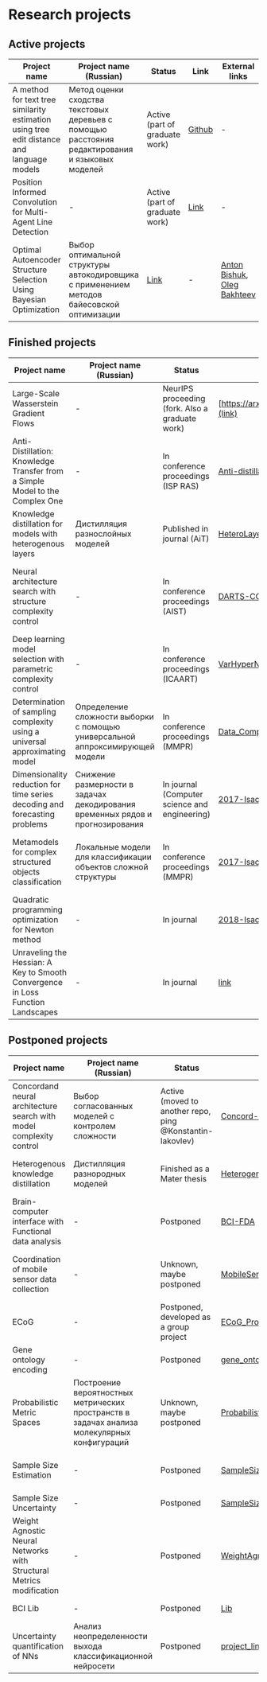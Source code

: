# Research projects
## Active projects
|Project name|Project name (Russian)|Status|Link|External links| Contributors |
| --- | --- | --- | --- | --- | --- |
| A method for text tree similarity estimation using tree edit distance and language models | Метод оценки сходства текстовых деревьев с помощью расстояния редактирования и языковых моделей | Active (part of graduate work) | [Github](https://github.com/intsystems/text-tree-distance) | - | [Fedor Sobolevsky](https://github.com/TeoSable), [Konstantin Vorontsov](http://www.machinelearning.ru/wiki/index.php?title=User:Vokov) | 
| Position Informed Convolution for Multi-Agent Line Detection  | - | Active (part of graduate work) | [Link](https://github.com/intsystems/position-informed-convolution?tab=readme-ov-file) | - | [Petr Babkin](https://github.com/petr-parker) |
|  Optimal Autoencoder Structure Selection Using Bayesian Optimization  | Выбор оптимальной структуры автокодировщика с применением методов байесовской оптимизации | [Link](https://github.com/intsystems/BHPO-AE) | - | [Anton Bishuk](github.com/ApostolAnt), [Oleg Bakhteev](github.com/bahleg) |


## Finished projects
|Project name|Project name (Russian)|Status|Link|External links| Contributors |
| --- | --- | --- | --- | --- | --- |
| Large-Scale Wasserstein Gradient Flows | - | NeurIPS proceeding (fork. Also a graduate work) | [https://arxiv.org/abs/2106.00736](link) | - | Petr Mokrov |
| Anti-Distillation: Knowledge Transfer from a Simple Model to the Complex One | - | In conference proceedings (ISP RAS) |[Anti-distillation](https://github.com/intsystems/anti-distillation) | [Paper](https://ieeexplore.ieee.org/iel7/10076791/10076264/10076855.pdf?casa_token=yBIuiwpk85kAAAAA:EtMhU6BzbT8s7jfDofODhLpQ2K5hLJkXHbvbIZLCb0oK_OKON-ZagBgyIXoetTyx2GnYH70q1A) | [Kseniia Petrushina](https://github.com/pkseniya), [Oleg Bakhteev](https://github.com/bahleg), [Andrii Hraboviy](https://github.com/andriygav), [Vadim Strijov](https://github.com/Strijov)
| Knowledge distillation for models with heterogenous layers | Дистилляция разнослойных моделей |  Published in journal (AiT) |[HeteroLayerDistillation](https://github.com/intsystems/HeteroLayerDistillation) | [Paper](https://link.springer.com/article/10.1134/S00051179220100071) | [Maria Gorpinich](https://github.com/gorpinich-m), [Oleg Bakhteev](https://github.com/bahleg)
|Neural architecture search with structure complexity control| - | In conference proceedings (AIST) | [DARTS-CC](https://github.com/intsystems/DARTS-CC) | [Paper](https://easychair.org/publications/preprint_download/H5MC) | [Konstantin Yakovlev](https://github.com/Konstantin-Iakovlev), [Olga Grebenkova](https://github.com/GrebenkovaO), [Oleg Bakhteev](https://github.com/bahleg), [Vadim Strijov](https://github.com/Strijov)|
| Deep learning model selection with parametric complexity control | - | In conference proceedings (ICAART) | [VarHyperNet](https://github.com/intsystems/VarHyperNet) | [Paper](https://www.scitepress.org/Papers/2023/116269/116269.pdf) | [Olga Grebenkova](https://github.com/GrebenkovaO), [Oleg Bakhteev](https://github.com/bahleg) |
| Determination of sampling complexity using a universal approximating model | Определение сложности выборки с помощью универсальной аппроксимирующей модели | In conference proceedings (MMPR) | [Data_Complexity](https://github.com/Intelligent-Systems-Phystech/Data_Complexity) | [Conference info](http://www.machinelearning.ru/wiki/index.php?title=%D0%9C%D0%B0%D1%82%D0%B5%D0%BC%D0%B0%D1%82%D0%B8%D1%87%D0%B5%D1%81%D0%BA%D0%B8%D0%B5_%D0%BC%D0%B5%D1%82%D0%BE%D0%B4%D1%8B_%D1%80%D0%B0%D1%81%D0%BF%D0%BE%D0%B7%D0%BD%D0%B0%D0%B2%D0%B0%D0%BD%D0%B8%D1%8F_%D0%BE%D0%B1%D1%80%D0%B0%D0%B7%D0%BE%D0%B2_%28%D0%BA%D0%BE%D0%BD%D1%84%D0%B5%D1%80%D0%B5%D0%BD%D1%86%D0%B8%D1%8F%29/%D0%9F%D1%80%D0%BE%D0%B3%D1%80%D0%B0%D0%BC%D0%BC%D0%B0_%D0%9C%D0%9C%D0%A0%D0%9E-19) | [Grigory Malinovskyi](https://github.com/alarcoelectro)
| Dimensionality reduction for time series decoding and forecasting problems | Снижение размерности в задачах декодирования временных рядов и прогнозирования | In journal (Computer science and engineering) |  [2017-Isachenko-PLS](https://github.com/Intelligent-Systems-Phystech/2017-Isachenko-PLS) | [Article](http://dpi-proceedings.com/index.php/dtcse/article/view/27940) | [Roman Isachenko](https://github.com/r-isachenko), Maria Vladimirova, [Vadim Strijov](https://github.com/Strijov) |
| Metamodels for complex structured objects classification | Локальные модели для классификации объектов сложной структуры | In conference proceedings (MMPR) | [2017-Isachenko-MetaModels](https://github.com/Intelligent-Systems-Phystech/2017-Isachenko-MetaModels) | [elibrary link](https://elibrary.ru/item.asp?id=32284762) | [Roman Isachenko](https://github.com/r-isachenko), [Ilya Zharikov](https://github.com/ilyazhara), [Artem Bochkarev](https://github.com/ar-bochkarev)
| Quadratic programming optimization for Newton method | - | In journal | [2018-Isachenko-QPFSNewton](https://github.com/Intelligent-Systems-Phystech/2018-Isachenko-QPFSNewton) | [Article](https://link.springer.com/article/10.1134/S199508021809010X)| [Roman Isachenko](https://github.com/r-isachenko),  [Vadim Strijov](https://github.com/Strijov)
| Unraveling the Hessian: A Key to Smooth Convergence in Loss Function Landscapes | - | In journal | [link](https://github.com/intsystems/landscape-hessian) | [paper](https://link.springer.com/article/10.1134/S1064562424601987) | [Nikita Kiselev](https://kisnikser.github.io/) |

## Postponed projects
|Project name|Project name (Russian)|Status|Link|External links| Contributors |
| --- | --- | --- | --- | --- | --- | 
Concordand neural architecture search with model complexity control | Выбор согласованных моделей с контролем сложности | Active (moved to another repo, ping @Konstantin-Iakovlev) | [Concord-NAS](https://github.com/intelligent-Systems-Phystech/Concord-NAS) | - | [Konstantin Iakovlev](https://github.com/Konstantin-Iakovlev), [Oleg Bakhteev](https://github.com/bahleg)|
| Heterogenous knowledge distillation | Дистилляция разнородных моделей | Finished as a Mater thesis | [HeterogenKD](https://github.com/intelligent-Systems-Phystech/HeterogenKD) | - | [Alexander Kolesov](https://github.com/Kolessov), [Oleg Bakhteev](https://github.com/bahleg)|
| Brain-computer interface with Functional data analysis | - |  Postponed | [BCI-FDA](https://github.com/Intelligent-Systems-Phystech/BCI-FDA) | - | [Nadezhda Alsahanova](https://github.com/NadezhdaAlsahanova), [Roman Isachenko](https://github.com/r-isachenko) |
| Coordination of mobile sensor data collection | - | Unknown, maybe postponed | [MobileSensorData](https://github.com/Intelligent-Systems-Phystech/MobileSensorData) | - | [agaltseva (???)](agaltseva), [livenrlty (???)](https://github.com/livenrlty), [Vadim Strijov](https://github.com/Strijov) |
| ECoG | - | Postponed, developed as a group project | [ECoG_Project](https://github.com/Intelligent-Systems-Phystech/ECoG_Project) | [Group project](https://github.com/Intelligent-Systems-Phystech/2020-Project-17) | [Valeriy Markin](https://github.com/ValeriyMarkin)
| Gene ontology encoding | - | Postponed | [gene_ontology](https://github.com/Intelligent-Systems-Phystech/gene_ontology) | - | [Oleg Bakhteev](https://github.com/bahleg) |
| Probabilistic Metric Spaces | Построение вероятностных метрических пространств в задачах анализа молекулярных конфигураций | Unknown, maybe postponed | [ProbabilisticMetricSpaces](https://github.com/Intelligent-Systems-Phystech/ProbabilisticMetricSpaces) | [Nikita Uvarov](https://github.com/nikita-uvarov)
| Sample Size Estimation | - | Postponed | [SampleSizeEstimation](https://github.com/Intelligent-Systems-Phystech/SampleSizeEstimation) | - | [Andrii Hraboviy](https://github.com/andriygav) , [Tamaz Gadaev](https://github.com/ttgadaev) |
| Sample Size Uncertainty |  - | Postponed | [SampleSizeUncertainty](https://github.com/Intelligent-Systems-Phystech/SampleSizeUncertainty) | - |  [Andrii Hraboviy](https://github.com/andriygav)
| Weight Agnostic Neural Networks with Structural Metrics modification | - | Postponed | [WeightAgnosticNN](https://github.com/Intelligent-Systems-Phystech/WeightAgnosticNN) | - | D. Skachkov, [Makhmood Sodikov](https://github.com/MakhmoodSodikov), [Vadim Strijov](https://github.com/Strijov), [Radoslav Neychev](https://github.com/neychev)]|
| BCI Lib | - | Postponed |  [Lib](https://github.com/intsystems/bci-ml) | - | [Andrii Hraboviy](https://github.com/andriygav)
| Uncertainty quantification of NNs | Анализ неопределенности выхода классификационной нейросети | Postponed |  [project_link](https://github.com/intsystems/uncertainty_quantification_2024) | - | [Ernest Nasyrov](https://github.com/2001092236)

